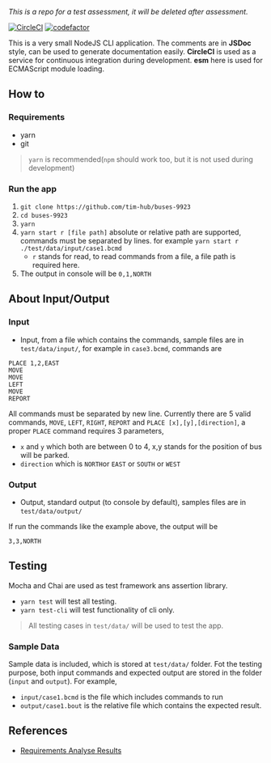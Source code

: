*This is a repo for a test assessment, it will be deleted after assessment.*

[![CircleCI](https://circleci.com/gh/tim-hub/buses-9923.svg?style=svg)](https://circleci.com/gh/tim-hub/buses-9923) [![codefactor](https://www.codefactor.io/repository/github/tim-hub/buses-9923/badge?style=flat-square)](https://www.codefactor.io/repository/github/tim-hub/buses-9923)

This is a very small NodeJS CLI application. The comments are in **JSDoc** style, can be used to generate documentation easily. **CircleCI** is used as a service for continuous integration during development. **esm** here is used for ECMAScript module loading.


## How to
### Requirements
- yarn
- git

> `yarn` is recommended(`npm` should work too, but it is not used during development)

### Run the app

1. `git clone https://github.com/tim-hub/buses-9923`
2. `cd buses-9923`
2. `yarn`
3. `yarn start r [file path]` absolute or relative path are supported, commands must be separated by lines. for example `yarn start r ./test/data/input/case1.bcmd`
    - `r` stands for read, to read commands from a file, a file path is required here.
4. The output in console will be `0,1,NORTH`

## About Input/Output

### Input
- Input, from a file which contains the commands, sample files are in `test/data/input/`, for example in `case3.bcmd`, commands are

```
PLACE 1,2,EAST
MOVE
MOVE
LEFT
MOVE
REPORT
```
All commands must be separated by new line.
Currently there are 5 valid commands, `MOVE`, `LEFT`, `RIGHT`, `REPORT` and `PLACE [x],[y],[direction]`, a proper `PLACE` command requires 3 parameters,

- `x` and `y` which both are between 0 to 4, x,y stands for the position of bus will be parked.
- `direction` which is `NORTH`or `EAST` or `SOUTH` or `WEST`


### Output
- Output, standard output (to console by default), samples files are in `test/data/output/`

If run the commands like the example above, the output will be

```
3,3,NORTH
```


## Testing
Mocha and Chai are used as test framework ans assertion library.
- `yarn test` will test all testing.
- `yarn test-cli` will test functionality of cli only.

> All testing cases in `test/data/` will be used to test the app.



### Sample Data
Sample data is included, which is stored at `test/data/` folder. Fot the testing purpose, both input commands and expected output are stored in the folder (`input` and `output`). For example,

- `input/case1.bcmd` is the file which includes commands to run
- `output/case1.bout` is the relative file which contains the expected result.






## References
- [Requirements Analyse Results](https://github.com/tim-hub/buses-9923/blob/master/Analyse.md)
